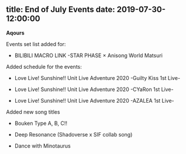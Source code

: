 title: End of July Events
date: 2019-07-30-12:00:00
---

**Aqours** 

Events set list added for:

- BILIBILI MACRO LINK -STAR PHASE × Anisong World Matsuri


Added schedule for the events:

- Love Live! Sunshine!! Unit Live Adventure 2020 -Guilty Kiss 1st Live-

- Love Live! Sunshine!! Unit Live Adventure 2020 -CYaRon 1st Live-

- Love Live! Sunshine!! Unit Live Adventure 2020 -AZALEA 1st Live-


Added new song titles

- Bouken Type A, B, C!!

- Deep Resonance (Shadoverse x SIF collab song)

- Dance with Minotaurus
